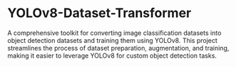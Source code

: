 # YOLOv8-Dataset-Transformer
A comprehensive toolkit for converting image classification datasets into object detection datasets and training them using YOLOv8. This project streamlines the process of dataset preparation, augmentation, and training, making it easier to leverage YOLOv8 for custom object detection tasks.

